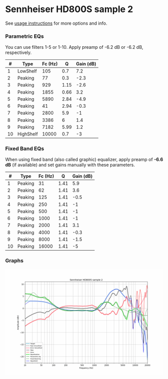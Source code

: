# Sennheiser HD800S sample 2
See [usage instructions](https://github.com/jaakkopasanen/AutoEq#usage) for more options and info.

### Parametric EQs
You can use filters 1-5 or 1-10. Apply preamp of -6.2 dB or -6.2 dB, respectively.

|   # | Type      |   Fc (Hz) |    Q |   Gain (dB) |
|-----|-----------|-----------|------|-------------|
|   1 | LowShelf  |       105 | 0.7  |         7.2 |
|   2 | Peaking   |        77 | 0.3  |        -2.3 |
|   3 | Peaking   |       929 | 1.15 |        -2.6 |
|   4 | Peaking   |      1855 | 0.66 |         3.2 |
|   5 | Peaking   |      5890 | 2.84 |        -4.9 |
|   6 | Peaking   |        41 | 2.94 |        -0.3 |
|   7 | Peaking   |      2800 | 5.9  |        -1   |
|   8 | Peaking   |      3386 | 6    |         1.4 |
|   9 | Peaking   |      7182 | 5.99 |         1.2 |
|  10 | HighShelf |     10000 | 0.7  |        -3   |

### Fixed Band EQs
When using fixed band (also called graphic) equalizer, apply preamp of **-6.6 dB** (if available) and set gains manually with these parameters.

|   # | Type    |   Fc (Hz) |    Q |   Gain (dB) |
|-----|---------|-----------|------|-------------|
|   1 | Peaking |        31 | 1.41 |         5.9 |
|   2 | Peaking |        62 | 1.41 |         3.6 |
|   3 | Peaking |       125 | 1.41 |        -0.5 |
|   4 | Peaking |       250 | 1.41 |        -1   |
|   5 | Peaking |       500 | 1.41 |        -1   |
|   6 | Peaking |      1000 | 1.41 |        -1   |
|   7 | Peaking |      2000 | 1.41 |         3.1 |
|   8 | Peaking |      4000 | 1.41 |        -0.3 |
|   9 | Peaking |      8000 | 1.41 |        -1.5 |
|  10 | Peaking |     16000 | 1.41 |        -5   |

### Graphs
![](./Sennheiser%20HD800S%20sample%202.png)
